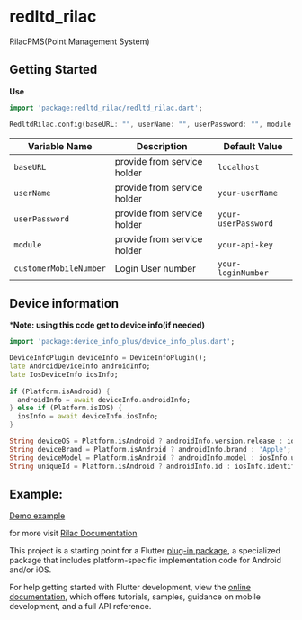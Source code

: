 # redltd_rilac

RilacPMS(Point Management System)

## Getting Started

**Use**
```dart
import 'package:redltd_rilac/redltd_rilac.dart';

RedltdRilac.config(baseURL: "", userName: "", userPassword: "", module: "", customerMobileNumber: "");
```

| Variable Name             | Description                   | Default Value       |
|---------------------------|-------------------------------|---------------------|
| `baseURL`                 | provide from service holder   | `localhost`         |
| `userName`                | provide from service holder   | `your-userName`     |
| `userPassword`            | provide from service holder   | `your-userPassword` |
| `module`                  | provide from service holder   | `your-api-key`      |
| `customerMobileNumber`    | Login User number             | `your-loginNumber`  |

## Device information
***Note: using this code get to device info(if needed)**
```dart
import 'package:device_info_plus/device_info_plus.dart';

DeviceInfoPlugin deviceInfo = DeviceInfoPlugin();
late AndroidDeviceInfo androidInfo; 
late IosDeviceInfo iosInfo;
    
if (Platform.isAndroid) {   
  androidInfo = await deviceInfo.androidInfo;
} else if (Platform.isIOS) {   
  iosInfo = await deviceInfo.iosInfo;
}

String deviceOS = Platform.isAndroid ? androidInfo.version.release : iosInfo.systemVersion; 
String deviceBrand = Platform.isAndroid ? androidInfo.brand : 'Apple'; 
String deviceModel = Platform.isAndroid ? androidInfo.model : iosInfo.utsname.machine;
String uniqueId = Platform.isAndroid ? androidInfo.id : iosInfo.identifierForVendor ?? "";
```


## Example:
[Demo example](https://github.com/INFINITITECHUK/Rilac_SDK_Flutter/blob/main/example/lib/main.dart)

for more visit [Rilac Documentation](https://github.com/INFINITITECHUK/Rilac_SDK_Flutter/blob/main/RILAC%20SDK%20Documentation.pdf)


This project is a starting point for a Flutter
[plug-in package](https://flutter.dev/developing-packages/),
a specialized package that includes platform-specific implementation code for
Android and/or iOS.

For help getting started with Flutter development, view the
[online documentation](https://flutter.dev/docs), which offers tutorials,
samples, guidance on mobile development, and a full API reference.

